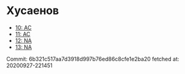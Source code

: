 # Хусаенов
- [10: AC](10.md)
- [11: AC](11.md)
- [12: NA](12.md)
- [13: NA](13.md)

Commit: 6b321c517aa7d3918d997b76ed86c8cfe1e2ba20
 fetched at: 20200927-221451

